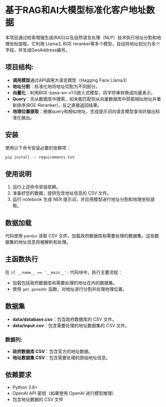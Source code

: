 # 基于RAG和AI大模型标准化客户地址数据

本项目通过检索增强生成(RAG)以及自然语言处理（NLP）技术执行地址分割和地理坐标提取。它利用 Llama3, BGE reranker等多个模型，自动将地址划分为多个字段，并生成GeoAddress编号。


## 项目结构:
- **调用模型**通过API调用大语言模型（Hagging Face Llama3）
- **地址分割**：标准化地将地址切割为不同部分。
- **向量化**：利用BGE-base-en-v1.5嵌入式模型，将字符串转换成向量表示。
- **Query**：先从数据库中搜索，如未能匹配则从向量数据库中获取相似地址并重新排序(BGE-Reranker)，反之直接返回结果。
- **地理位置提取**：根据query和相似地址，生成提示词向语言模型查询并输出标准化输出。

## 安装

使用以下命令安装必要的依赖项：

```bash
pip install -r requirements.txt
```

## 使用说明

1. 运行上述命令安装依赖。
2. 准备好您的数据，提供包含地址信息的 CSV 文件。
3. 运行 notebook 生成 NER 提示词，并应用模型进行地址分割和地理坐标提取。


## 数据加载

代码使用 `pandas` 读取 CSV 文件，加载政府数据库和需要处理的数据集。这些数据集的地址信息将被解析和处理。

## 主函数执行

在 `if __name__ == '__main__':` 代码块中，执行主要流程：

- 加载包括政府数据库和需要处理的地址在内的数据集。
- 使用 `get_geoaddr` 函数，对地址进行分割并处理地理位置。

## 数据集
- **data/database.csv**：包含政府数据库的 CSV 文件。
- **data/input.csv**：包含需要处理的地址数据集的 CSV 文件。

### 数据列:
- **政府数据库 CSV**：包含官方的地址数据。
- **地址数据集 CSV**：包含需要处理的原始地址信息。

## 依赖要求

- Python 3.8+
- OpenAI API 密钥（如果使用 OpenAI 进行模型推理）
- 包含地址数据的 CSV 文件
